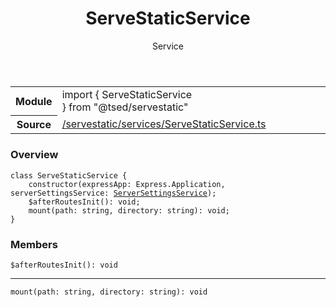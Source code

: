 
<header class="symbol-info-header"><h1 id="servestaticservice">ServeStaticService</h1><label class="symbol-info-type-label service">Service</label></header>
<!-- summary -->
<section class="symbol-info"><table class="is-full-width"><tbody><tr><th>Module</th><td><div class="lang-typescript"><span class="token keyword">import</span> { ServeStaticService }&nbsp;<span class="token keyword">from</span>&nbsp;<span class="token string">"@tsed/servestatic"</span></div></td></tr><tr><th>Source</th><td><a href="https://github.com/Romakita/ts-express-decorators/blob/v4.13.4/src//servestatic/services/ServeStaticService.ts#L0-L0">/servestatic/services/ServeStaticService.ts</a></td></tr></tbody></table></section>
<!-- overview -->


### Overview


<pre><code class="typescript-lang "><span class="token keyword">class</span> ServeStaticService <span class="token punctuation">{</span>
    <span class="token keyword">constructor</span><span class="token punctuation">(</span>expressApp<span class="token punctuation">:</span> Express.Application<span class="token punctuation">,</span> serverSettingsService<span class="token punctuation">:</span> <a href="#api/common/config/serversettingsservice"><span class="token">ServerSettingsService</span></a><span class="token punctuation">)</span><span class="token punctuation">;</span>
    $<span class="token function">afterRoutesInit</span><span class="token punctuation">(</span><span class="token punctuation">)</span><span class="token punctuation">:</span> <span class="token keyword">void</span><span class="token punctuation">;</span>
    <span class="token function">mount</span><span class="token punctuation">(</span>path<span class="token punctuation">:</span> <span class="token keyword">string</span><span class="token punctuation">,</span> directory<span class="token punctuation">:</span> <span class="token keyword">string</span><span class="token punctuation">)</span><span class="token punctuation">:</span> <span class="token keyword">void</span><span class="token punctuation">;</span>
<span class="token punctuation">}</span></code></pre>


<!-- Parameters -->

<!-- Description -->

<!-- Members -->







### Members



<div class="method-overview">
<pre><code class="typescript-lang ">$<span class="token function">afterRoutesInit</span><span class="token punctuation">(</span><span class="token punctuation">)</span><span class="token punctuation">:</span> <span class="token keyword">void</span></code></pre>
</div>




<hr/>



<div class="method-overview">
<pre><code class="typescript-lang "><span class="token function">mount</span><span class="token punctuation">(</span>path<span class="token punctuation">:</span> <span class="token keyword">string</span><span class="token punctuation">,</span> directory<span class="token punctuation">:</span> <span class="token keyword">string</span><span class="token punctuation">)</span><span class="token punctuation">:</span> <span class="token keyword">void</span></code></pre>
</div>








